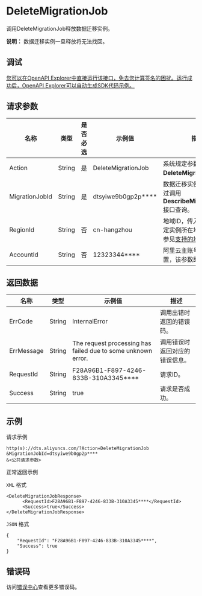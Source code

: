 # DeleteMigrationJob

调用DeleteMigrationJob释放数据迁移实例。

**说明：** 数据迁移实例一旦释放将无法找回。

## 调试

[您可以在OpenAPI Explorer中直接运行该接口，免去您计算签名的困扰。运行成功后，OpenAPI Explorer可以自动生成SDK代码示例。](https://api.aliyun.com/#product=Dts&api=DeleteMigrationJob&type=RPC&version=2020-01-01)

## 请求参数

|名称|类型|是否必选|示例值|描述|
|--|--|----|---|--|
|Action|String|是|DeleteMigrationJob|系统规定参数，取值：**DeleteMigrationJob**。 |
|MigrationJobId|String|是|dtsyiwe9b0gp2p\*\*\*\*|数据迁移实例ID，可以通过调用**DescribeMigrationJobs**接口查询。 |
|RegionId|String|否|cn-hangzhou|地域ID，传入本参数来指定实例所在地域，详情请参见[支持的地域列表](~141033~)。 |
|AccountId|String|否|12323344\*\*\*\*|阿里云主账号ID，无需设置，该参数即将下线。 |

## 返回数据

|名称|类型|示例值|描述|
|--|--|---|--|
|ErrCode|String|InternalError|调用出错时返回的错误码。 |
|ErrMessage|String|The request processing has failed due to some unknown error.|调用错误时返回对应的错误信息。 |
|RequestId|String|F28A96B1-F897-4246-833B-310A3345\*\*\*\*|请求ID。 |
|Success|String|true|请求是否成功。 |

## 示例

请求示例

```
http(s)://dts.aliyuncs.com/?Action=DeleteMigrationJob
&MigrationJobId=dtsyiwe9b0gp2p****
&<公共请求参数>
```

正常返回示例

`XML` 格式

```
<DeleteMigrationJobResponse>
      <RequestId>F28A96B1-F897-4246-833B-310A3345****</RequestId>
      <Success>true</Success>
</DeleteMigrationJobResponse>
```

`JSON` 格式

```
{
	"RequestId": "F28A96B1-F897-4246-833B-310A3345****",
	"Success": true
}
```

## 错误码

访问[错误中心](https://error-center.aliyun.com/status/product/Dts)查看更多错误码。

